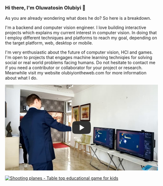 ### Hi there, I'm Oluwatosin Olubiyi 👋

As you are already wondering what does he do? So here is a breakdown.

I'm a backend and computer vision engineer. I love building interactive projects which explains my current interest in computer vision. In doing that I employ different techniques and platforms to reach my goal, depending on the target platform, web, desktop or mobile.

I'm very enthusiastic about the future of computer vision, HCI and games. I'm open to projects that engages machine learning techniqies for solving social or real world problems facing humans. Do not hesitate to contact me if you need a contributor or collaborator for your project or research. Meanwhile visit my website olubiyiontheweb.com for more information about what I do.

<!--
**querldox5/querldox5** is a ✨ _special_ ✨ repository because its `README.md` (this file) appears on your GitHub profile.

Here are some ideas to get you started:

- 🔭 I’m currently working on ...
- 🌱 I’m currently learning ...
- 👯 I’m looking to collaborate on ...
- 🤔 I’m looking for help with ...
- 💬 Ask me about ...
- 📫 How to reach me: ...
- 😄 Pronouns: ...
- ⚡ Fun fact: ...
-->

[![Interactive 3d installation at Gallery of code Arts Festival 2019](https://github.com/olubiyiontheweb/olubiyiontheweb/blob/master/youtube_video_preview.jpg)](https://www.youtube.com/watch?v=LcONdjmjq_w&list=PLR3Rcrtmm4KHFph2JpSRLidimdVeUy8qG "Interactive 3d installation at Gallery of code Arts Festival 2019")

[![Shooting planes - Table top educational game for kids](https://img.youtube.com/vi/HqUN2DlHSFw/maxresdefault.jpg)](https://www.youtube.com/watch?v=HqUN2DlHSFw&list=PLR3Rcrtmm4KHFph2JpSRLidimdVeUy8qG "Interactive 3d installation at Gallery of code Arts Festival 2019")
